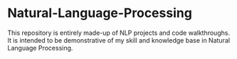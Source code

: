 # Natural-Language-Processing
This repository is entirely made-up of NLP projects and code walkthroughs. It is intended to be demonstrative of my skill and knowledge base in Natural Language Processing.

